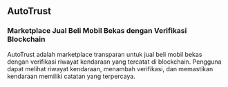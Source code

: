 ## AutoTrust
### Marketplace Jual Beli Mobil Bekas dengan Verifikasi Blockchain
AutoTrust adalah marketplace transparan untuk jual beli mobil bekas dengan verifikasi riwayat kendaraan yang tercatat di blockchain. Pengguna dapat melihat riwayat kendaraan, menambah verifikasi, dan memastikan kendaraan memiliki catatan yang terpercaya.

